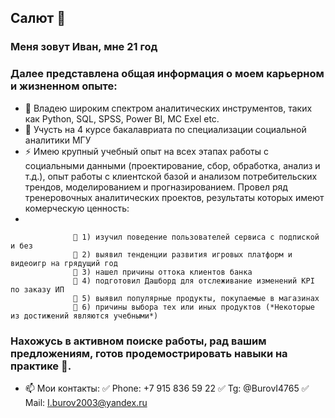 ## Салют 👋


### Меня зовут Иван, мне 21 год 

### Далее представлена общая информация о моем карьерном и жизненном опыте: 

- 🔭 Владею широким спектром аналитических инструментов, таких как Python, SQL, SPSS, Power BI, MC Exel etc. 
- 🌱 Учусть на 4 курсе бакалавриата по специализации социальной аналитики МГУ
- ⚡ Имею крупный учебный опыт на всех этапах работы с социальными данными (проектирование, сбор, обработка, анализ и т.д.), опыт работы с клиентской базой и анализом потребительских трендов, моделированием и прогназированием. Провел ряд тренеровочных аналитических проектов, результаты которых имеют комерческую ценность:
- 
                  
                  🔶 1) изучил поведение пользователей сервиса с подпиской и без
                  🔶 2) выявил тенденции развития игровых платформ и видеоигр на грядущий год
                  🔶 3) нашел причины оттока клиентов банка
                  🔶 4) подготовил Дашборд для отслеживание изменений KPI по заказу ИП 
                  🔶 5) выявил популярные продукты, покупаемые в магазинах
                  🔶 6) причины выбора тех или иных продуктов (*Некоторые из достижений являются учебными*)

### Нахожусь в активном поиске работы, рад вашим предложениям, готов продемострировать навыки на практике 🤩.


- 📫 Мои контакты:      ✅ Phone: +7 915 836 59 22
                             ✅ Tg: @BurovI4765
                                ✅ Mail: I.burov2003@yandex.ru


